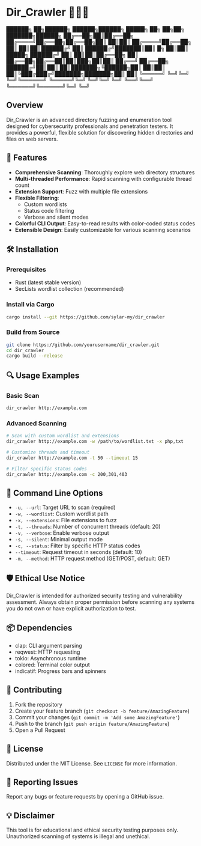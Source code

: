 # Dir_Crawler 🕵️‍♂️🌐

██████╗ ██╗██████╗          ██████╗██████╗  █████╗ ██╗    ██╗██╗     ███████╗██████╗
██╔══██╗██║██╔══██╗        ██╔════╝██╔══██╗██╔══██╗██║    ██║██║     ██╔════╝██╔══██╗
██║  ██║██║██████╔╝        ██║     ██████╔╝███████║██║ █╗ ██║██║     █████╗  ██████╔╝
██║  ██║██║██╔══██╗        ██║     ██╔══██╗██╔══██║██║███╗██║██║     ██╔══╝  ██╔══██╗
██████╔╝██║██║  ██║███████╗╚██████╗██║  ██║██║  ██║╚███╔███╔╝███████╗███████╗██║  ██║
╚═════╝ ╚═╝╚═╝  ╚═╝╚══════╝ ╚═════╝╚═╝  ╚═╝╚═╝  ╚═╝ ╚══╝╚══╝ ╚══════╝╚══════╝╚═╝  ╚═╝

## Overview

Dir_Crawler is an advanced directory fuzzing and enumeration tool designed for cybersecurity professionals and penetration testers. It provides a powerful, flexible solution for discovering hidden directories and files on web servers.

## 🚀 Features

- **Comprehensive Scanning**: Thoroughly explore web directory structures
- **Multi-threaded Performance**: Rapid scanning with configurable thread count
- **Extension Support**: Fuzz with multiple file extensions
- **Flexible Filtering**: 
  - Custom wordlists
  - Status code filtering
  - Verbose and silent modes
- **Colorful CLI Output**: Easy-to-read results with color-coded status codes
- **Extensible Design**: Easily customizable for various scanning scenarios

## 🛠 Installation

### Prerequisites
- Rust (latest stable version)
- SecLists wordlist collection (recommended)

### Install via Cargo
```bash
cargo install --git https://github.com/sylar-my/dir_crawler
```

### Build from Source
```bash
git clone https://github.com/yourusername/dir_crawler.git
cd dir_crawler
cargo build --release
```

## 🔍 Usage Examples

### Basic Scan
```bash
dir_crawler http://example.com
```

### Advanced Scanning
```bash
# Scan with custom wordlist and extensions
dir_crawler http://example.com -w /path/to/wordlist.txt -x php,txt

# Customize threads and timeout
dir_crawler http://example.com -t 50 --timeout 15

# Filter specific status codes
dir_crawler http://example.com -c 200,301,403
```

## 📝 Command Line Options

- `-u, --url`: Target URL to scan (required)
- `-w, --wordlist`: Custom wordlist path
- `-x, --extensions`: File extensions to fuzz
- `-t, --threads`: Number of concurrent threads (default: 20)
- `-v, --verbose`: Enable verbose output
- `-s, --silent`: Minimal output mode
- `-c, --status`: Filter by specific HTTP status codes
- `--timeout`: Request timeout in seconds (default: 10)
- `-m, --method`: HTTP request method (GET/POST, default: GET)

## 🛡️ Ethical Use Notice

Dir_Crawler is intended for authorized security testing and vulnerability assessment. Always obtain proper permission before scanning any systems you do not own or have explicit authorization to test.

## 📦 Dependencies

- clap: CLI argument parsing
- reqwest: HTTP requesting
- tokio: Asynchronous runtime
- colored: Terminal color output
- indicatif: Progress bars and spinners

## 🤝 Contributing

1. Fork the repository
2. Create your feature branch (`git checkout -b feature/AmazingFeature`)
3. Commit your changes (`git commit -m 'Add some AmazingFeature'`)
4. Push to the branch (`git push origin feature/AmazingFeature`)
5. Open a Pull Request

## 📄 License

Distributed under the MIT License. See `LICENSE` for more information.

## 🐛 Reporting Issues

Report any bugs or feature requests by opening a GitHub issue.

## 💡 Disclaimer

This tool is for educational and ethical security testing purposes only. Unauthorized scanning of systems is illegal and unethical.
